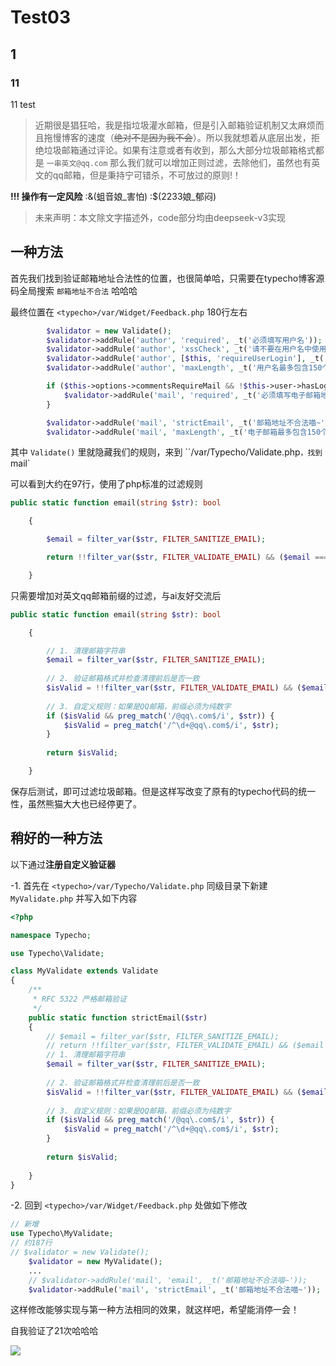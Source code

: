 # Test03


<!--more-->

## 1

### 11

11 test

> 近期很是猖狂哈，我是指垃圾灌水邮箱，但是引入邮箱验证机制又太麻烦而且拖慢博客的速度（~~绝对不是因为我不会~~）。所以我就想着从底层出发，拒绝垃圾邮箱通过评论。如果有注意或者有收到，那么大部分垃圾邮箱格式都是 `一串英文@qq.com` 那么我们就可以增加正则过滤，去除他们，虽然也有英文的qq邮箱，但是秉持宁可错杀，不可放过的原则!！

**!!! 操作有一定风险** :&(蛆音娘_害怕)  :$(2233娘_郁闷) 

> 未来声明：本文除文字描述外，code部分均由deepseek-v3实现

## 一种方法

首先我们找到验证邮箱地址合法性的位置，也很简单哈，只需要在typecho博客源码全局搜索 `邮箱地址不合法` 哈哈哈

最终位置在 `<typecho>/var/Widget/Feedback.php` 180行左右

```php
 		$validator = new Validate();
        $validator->addRule('author', 'required', _t('必须填写用户名'));
        $validator->addRule('author', 'xssCheck', _t('请不要在用户名中使用特殊字符'));
        $validator->addRule('author', [$this, 'requireUserLogin'], _t('您所使用的用户名已经被注册,请登录后再次提交'));
        $validator->addRule('author', 'maxLength', _t('用户名最多包含150个字符'), 150);

        if ($this->options->commentsRequireMail && !$this->user->hasLogin()) {
            $validator->addRule('mail', 'required', _t('必须填写电子邮箱地址'));
        }

        $validator->addRule('mail', 'strictEmail', _t('邮箱地址不合法喵~'));
        $validator->addRule('mail', 'maxLength', _t('电子邮箱最多包含150个字符'), 150);
```

其中 `Validate()` 里就隐藏我们的规则，来到 ``<typecho>/var/Typecho/Validate.php`，找到`mail`

可以看到大约在97行，使用了php标准的过滤规则

```php
public static function email(string $str): bool

    {

        $email = filter_var($str, FILTER_SANITIZE_EMAIL);

        return !!filter_var($str, FILTER_VALIDATE_EMAIL) && ($email === $str);

    }
```

只需要增加对英文qq邮箱前缀的过滤，与ai友好交流后

```php
public static function email(string $str): bool

    {

        // 1. 清理邮箱字符串
	    $email = filter_var($str, FILTER_SANITIZE_EMAIL);
	    
	    // 2. 验证邮箱格式并检查清理前后是否一致
	    $isValid = !!filter_var($str, FILTER_VALIDATE_EMAIL) && ($email === $str);
	    
	    // 3. 自定义规则：如果是QQ邮箱，前缀必须为纯数字
	    if ($isValid && preg_match('/@qq\.com$/i', $str)) {
	        $isValid = preg_match('/^\d+@qq\.com$/i', $str);
	    }
	    
	    return $isValid;

    }
```


保存后测试，即可过滤垃圾邮箱。但是这样写改变了原有的typecho代码的统一性，虽然熊猫大大也已经停更了。

## 稍好的一种方法

以下通过**注册自定义验证器**

-1. 首先在 `<typecho>/var/Typecho/Validate.php` 同级目录下新建 `MyValidate.php` 并写入如下内容

```php
<?php

namespace Typecho;

use Typecho\Validate;

class MyValidate extends Validate
{
    /**
     * RFC 5322 严格邮箱验证
     */
    public static function strictEmail($str)
    {
        // $email = filter_var($str, FILTER_SANITIZE_EMAIL);
        // return !!filter_var($str, FILTER_VALIDATE_EMAIL) && ($email === $str);
        // 1. 清理邮箱字符串
        $email = filter_var($str, FILTER_SANITIZE_EMAIL);
        
        // 2. 验证邮箱格式并检查清理前后是否一致
        $isValid = !!filter_var($str, FILTER_VALIDATE_EMAIL) && ($email === $str);
        
        // 3. 自定义规则：如果是QQ邮箱，前缀必须为纯数字
        if ($isValid && preg_match('/@qq\.com$/i', $str)) {
            $isValid = preg_match('/^\d+@qq\.com$/i', $str);
        }
        
        return $isValid;
        
    }
}
```

 -2. 回到 `<typecho>/var/Widget/Feedback.php` 处做如下修改

```php
// 新增
use Typecho\MyValidate;
// 约187行
// $validator = new Validate();
    $validator = new MyValidate();
    ...
    // $validator->addRule('mail', 'email', _t('邮箱地址不合法喵~'));
    $validator->addRule('mail', 'strictEmail', _t('邮箱地址不合法喵~'));
```

这样修改能够实现与第一种方法相同的效果，就这样吧，希望能消停一会！

自我验证了21次哈哈哈

![](https://static.moontung.top/2024/202503021807743.webp)

